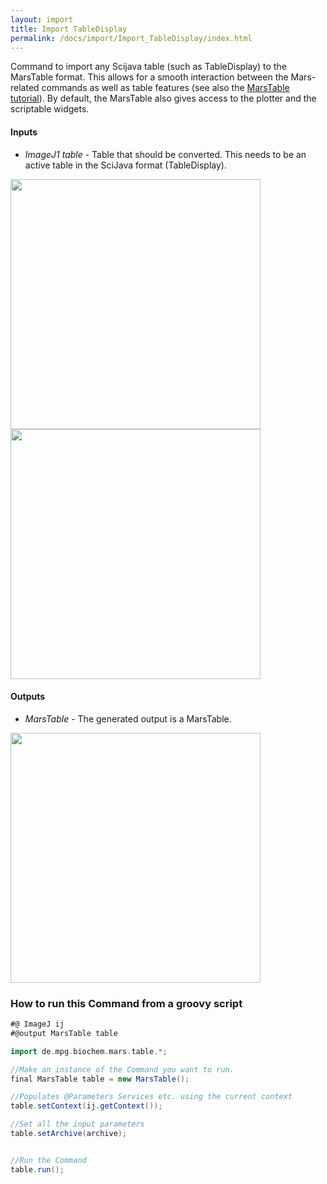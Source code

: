 ```yaml
---
layout: import
title: Import TableDisplay
permalink: /docs/import/Import_TableDisplay/index.html
---
```


Command to import any Scijava table (such as TableDisplay) to the MarsTable format. This allows for a smooth interaction between the Mars-related commands as well as table features (see also the [MarsTable tutorial](https://duderstadt-lab.github.io/mars-docs/tutorials/scripting/marstable/)). By default, the MarsTable also gives access to the plotter and the scriptable widgets.

#### Inputs
* *ImageJ1 table* - Table that should be converted. This needs to be an active table in the SciJava format (TableDisplay).

<img align='center' src='{{site.baseurl}}/docs/Import/img/img4.png' width='400' />
<img align='center' src='{{site.baseurl}}/docs/Import/img/img5.png' width='400' />

#### Outputs
* *MarsTable* - The generated output is a MarsTable.

<img align='center' src='{{site.baseurl}}/docs/Import/img/img6.png' width='400' />

### How to run this Command from a groovy script

```groovy
#@ ImageJ ij
#@output MarsTable table

import de.mpg.biochem.mars.table.*;

//Make an instance of the Command you want to run.
final MarsTable table = new MarsTable();

//Populates @Parameters Services etc. using the current context
table.setContext(ij.getContext());

//Set all the input parameters
table.setArchive(archive);


//Run the Command
table.run();

```
